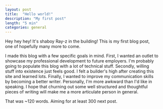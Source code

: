 ```yaml
---
layout: post
title:  "Hello world!"
description: "My first post"
length: "5 min"
categories: general
---
```


Hey hey hey! It's shaboy Ray-z in the building! This is my first blog post, one of hopefully many more to come.

I made this blog with a few specific goals in mind. First, I wanted an outlet to showcase my professional development
to future employers. I'm probably going to populate this blog with a lot of technical stuff. Secondly, willing stuff
into existence just feels good. I felt a builder's high after creating this site and learned lots. Finally, I wanted
to improve my communication skills by becoming a better writer. Personally, I'm more awkward than I'd like in speaking.
I hope that churning out some well structured and thoughtful pieces of writing will make me a more articulate person in
general.

That was ~120 words. Aiming for at least 300 next post.